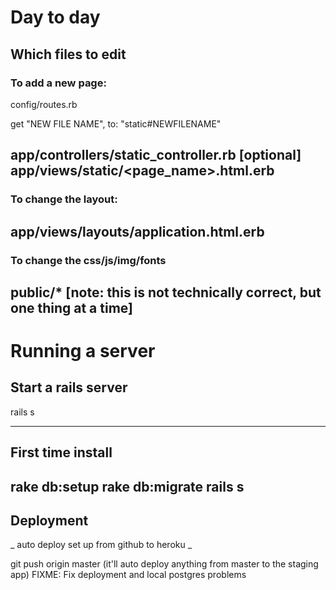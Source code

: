 # Day to day

## Which files to edit

### To add a new page:
config/routes.rb

  get "NEW FILE NAME", to: "static#NEWFILENAME"

app/controllers/static_controller.rb [optional]
app/views/static/<page_name>.html.erb
---------------------

### To change the layout:
app/views/layouts/application.html.erb
--------------------

### To change the css/js/img/fonts
public/* [note: this is not technically correct, but one thing at a time]
--------------------

# Running a server

## Start a rails server

rails s



--------------------
## First time install

rake db:setup
rake db:migrate
rails s
--------------------

## Deployment

_ auto deploy set up from github to heroku _

git push origin master (it'll auto deploy anything from master to the staging app)
FIXME: Fix deployment and local postgres problems